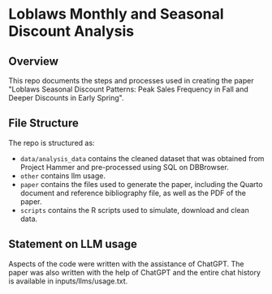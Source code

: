 # Loblaws Monthly and Seasonal Discount Analysis

## Overview

This repo documents the steps and processes used in creating the paper "Loblaws Seasonal Discount Patterns: Peak Sales Frequency in Fall and Deeper Discounts in Early Spring".

## File Structure

The repo is structured as:

-   `data/analysis_data` contains the cleaned dataset that was obtained from Project Hammer and pre-processed using SQL on DBBrowser.
-   `other` contains llm usage.
-   `paper` contains the files used to generate the paper, including the Quarto document and reference bibliography file, as well as the PDF of the paper. 
-   `scripts` contains the R scripts used to simulate, download and clean data.


## Statement on LLM usage

Aspects of the code were written with the assistance of ChatGPT. The paper was also written with the help of ChatGPT and the entire chat history is available in inputs/llms/usage.txt.
